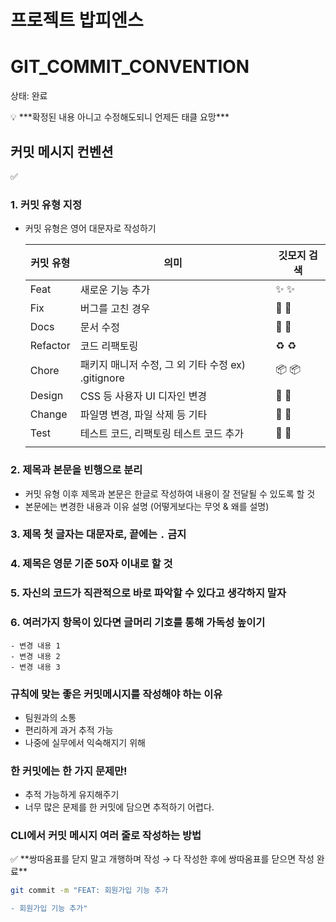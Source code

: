# 프로젝트 밥피엔스
# GIT_COMMIT_CONVENTION

상태: 완료

<aside>
💡 ***확정된 내용 아니고 수정해도되니 언제든 태클 요망***

</aside>

## 커밋 메시지 컨벤션

<aside>
✅

### 1. 커밋 유형 지정

- 커밋 유형은 영어 대문자로 작성하기
    
    
    | 커밋 유형 | 의미 | 깃모지 검색 |
    | --- | --- | --- |
    | Feat | 새로운 기능 추가 | ✨ :sparkles: |
    | Fix | 버그를 고친 경우 | 🐛 :bug: |
    | Docs | 문서 수정 | 📝 :memo: |
    | Refactor | 코드 리팩토링 | ♻️ :recycle: |
    | Chore | 패키지 매니저 수정, 그 외 기타 수정 ex) .gitignore | 📦 :package: |
    | Design | CSS 등 사용자 UI 디자인 변경 | 🎨 :art: |
    | Change | 파일명 변경, 파일 삭제 등 기타 | 🔧 :wrench: |
    | Test | 테스트 코드, 리팩토링 테스트 코드 추가 | 🤡 :clown_face: |
    |  |  |  |
    

### 2. 제목과 본문을 빈행으로 분리

- 커밋 유형 이후 제목과 본문은 한글로 작성하여 내용이 잘 전달될 수 있도록 할 것
- 본문에는 변경한 내용과 이유 설명 (어떻게보다는 무엇 & 왜를 설명)

### 3. 제목 첫 글자는 대문자로, 끝에는 `.` 금지

### 4. 제목은 영문 기준 50자 이내로 할 것

### 5. 자신의 코드가 직관적으로 바로 파악할 수 있다고 생각하지 말자

### 6. 여러가지 항목이 있다면 글머리 기호를 통해 가독성 높이기

```
- 변경 내용 1
- 변경 내용 2
- 변경 내용 3
```

</aside>

### 규칙에 맞는 좋은 커밋메시지를 작성해야 하는 이유

- 팀원과의 소통
- 편리하게 과거 추적 가능
- 나중에 실무에서 익숙해지기 위해



### 한 커밋에는 한 가지 문제만!

- 추적 가능하게 유지해주기
- 너무 많은 문제를 한 커밋에 담으면 추적하기 어렵다.

### CLI에서 커밋 메시지 여러 줄로 작성하는 방법

<aside>
✅ **쌍따옴표를 닫지 말고 개행하며 작성 → 다 작성한 후에 쌍따옴표를 닫으면 작성 완료**

```bash
git commit -m "FEAT: 회원가입 기능 추가

- 회원가입 기능 추가"
```
</aside>
